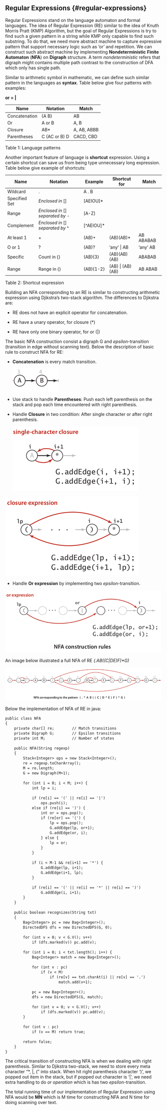 ## Regular Expressions {#regular-expressions}

Regular Expressions stand on the language automaton and formal languages. The idea of Regular Expression \(RE\) similar to the idea of Knuth Morris Pratt \(KMP\) Algorithm, but the goal of Regular Expressions is try to find such a given pattern in a string while KMP only capable to find such substring. To do that, we need more abstract machine to capture expressive pattern that support necessary logic such as ‘or’ and repetition. We can construct such abstract machine by implementing **Nondeterministic** **Finite Automaton** \(**NFA**\) on **Digraph** structure. A term _nondeterministic_ refers that digraph might contains multiple path contrast to the construction of DFA which only has single path.

Similar to arithmetic symbol in mathematic, we can define such similar pattern in the languages as **syntax**. Table below give four patterns with examples:

**or = \|**

| Name | Notation | Match |
| --- | --- | --- |
| Concatenation | {A B} | AB |
| Or | A or B | A, B |
| Closure | AB\* | A, AB, ABBB |
| Parentheses | C \(AC or B\) D | CACD, CBD |

Table 1: Language patterns

Another important feature of language is **shortcut** expression. Using a certain shortcut can save us from being type unnecessary long expression. Table below give example of shortcuts:

| Name | Notation | Example | Shortcut for | Match |
| --- | --- | --- | --- | --- |
| Wildcard | . | A . B |  |  |
| Specified Set | _Enclosed in_ \[\] | \[AEIOU\]\* |  |  |
| Range | _Enclosed in_ \[\] _separated by_ - | \[A-Z\] |  |  |
| Complement | _Enclosed in_ \[\] _separated by_ ^ | \[^AEIOU\]\* |  |  |
| At least 1 | + | \(AB\)+ | \(AB\)\(AB\)\* | AB ABABAB |
| O or 1 | ? | \(AB\)? | ‘any’ \| AB | ‘any’ AB |
| Specific | Count in {} | \(AB\){3} | \(AB\)\(AB\)\(AB\) | ABABAB |
| Range | Range in {} | \(AB\){1-2} | \(AB\) \| \(AB\)\(AB\) | AB ABAB |

Table 2: Shortcut expression

Building an NFA corresponding to an RE is similar to constructing arithmetic expression using Djikstra’s two-stack algorithm. The differences to Djikstra are:

* RE does not have an explicit operator for concatenation.

* RE have a unary operator, for closure \(\*\)

* RE have only one binary operator, for or \(\|\)

The basic NFA construction consist a digraph G and _epsilon_-transition \(transition in edge without scanning text\). Below the description of basic rule to construct NFA for RE:

* **Concatenation** is every match transition.

  ![](assets/image1.png)

* Use stack to handle **Parentheses**: Push each left parenthesis on the stack and pop each time encountered with right parenthesis.

* Handle **Closure** in two condition: After single character or after right parenthesis.

  ![](assets/image2.png)

![](assets/image3.png)

* Handle **Or expression** by implementing two _epsilon_-transition.

![](assets/image4.png)

An image below illustrated a full NFA of RE _\(.AB\(\(C\|DE\)F\)\*G\)_

![](assets/image5.png)

Below the implementation of NFA of RE in java:

```
public class NFA
{
    private char[] re;        // Match transitions
    private Digraph G;        // Epsilon transitions
    private int M;            // Number of states

    public NFA(String regexp)
    {
        Stack<Integer> ops = new Stack<Integer>();
        re = regexp.toCharArray();
        M = re.length;
        G = new Digraph(M+1);

        for (int i = 0; i < M; i++) {
            int lp = i;

            if (re[i] == '(' || re[i] == '|')
                ops.push(i);
            else if (re[i] == ')') {
                int or = ops.pop();
                if (re[or] == '|') {
                    lp = ops.pop();
                    G.addEdge(lp, or+1);
                    G.addEdge(or, i);
                } else {
                    lp = or;
                }
            }

            if (i < M-1 && re[i+1] == '*') {
                G.addEdge(lp, i+1);
                G.addEdge(i+1, lp);
            }

            if (re[i] == '(' || re[i] == '*' || re[i] == ')')
                G.addEdge(i, i+1);
        }
    }

    public boolean recognizes(String txt)
    {
        Bag<Integer> pc = new Bag<Integer>();
        DirectedDFS dfs = new DirectedDFS(G, 0);

        for (int v = 0; v < G.V(); v++)
            if (dfs.marked(v)) pc.add(v);

        for (int i = 0; i < txt.length(); i++) {
            Bag<Integer> match = new Bag<Integer>();

            for (int v : pc)
                if (v < M)
                    if (re[v] == txt.charAt(i) || re[v] == '.')
                        match.add(v+1);

            pc = new Bag<Integer>();
            dfs = new DirectedDFS(G, match);

            for (int v = 0; v < G.V(); v++)
                if (dfs.marked(v)) pc.add(v);
        }

        for (int v : pc)
            if (v == M) return true;

        return false;
    }
}
```

The critical transition of constructing NFA is when we dealing with right parenthesis. Similar to Djikstra two-stack, we need to store every meta character “\*, \|, \(” into stack. When hit right parenthesis character ‘\)’, we popped out item in the stack, but if popped out character is ‘\|’, we need extra handling to do _or_ _operation_ which is has two _epsilon_-transition.

The total running time of our implementation of Regular Expression using NFA would be **MN** which is M time for constructing NFA and N time for doing scanning over text.

